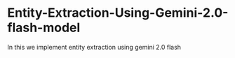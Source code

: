 # Entity-Extraction-Using-Gemini-2.0-flash-model
In this we implement entity extraction using gemini 2.0 flash
